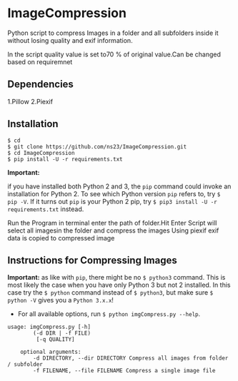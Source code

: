 # ImageCompression

Python script to compress Images in a folder and all subfolders inside it without losing quality and exif information.

In the script quality value is set to70 % of original value.Can be changed based on requiremnet

## Dependencies
1.Pillow
2.Piexif

## Installation

```
$ cd
$ git clone https://github.com/ns23/ImageCompression.git
$ cd ImageCompression
$ pip install -U -r requirements.txt
```

**Important:** 

if you have installed both Python 2 and 3, the `pip` command
could invoke an installation for Python 2. To see which Python version `pip`
refers to, try `$ pip -V`. If it turns out `pip` is your Python 2 pip, try
`$ pip3 install -U -r requirements.txt` instead.


Run the Program in terminal
enter the path of folder.Hit Enter
Script will select all imagesin the folder and compress the images
Using piexif exif data is copied to compressed image


## Instructions for Compressing Images

**Important:** as like with `pip`, there might be no `$ python3` command.
This is most likely the case when you have only Python 3 but not 2 installed.
In this case try the `$ python` command instead of `$ python3`,
but make sure `$ python -V` gives you a `Python 3.x.x`!

- For all available options, run `$ python imgCompress.py --help`.
```
usage: imgCompress.py [-h] 
        (-d DIR | -f FILE)
         [-q QUALITY]

    optional arguments:
        -d DIRECTORY, --dir DIRECTORY Compress all images from folder / subfolder
        -f FILENAME, --file FILENAME Compress a single image file
```
